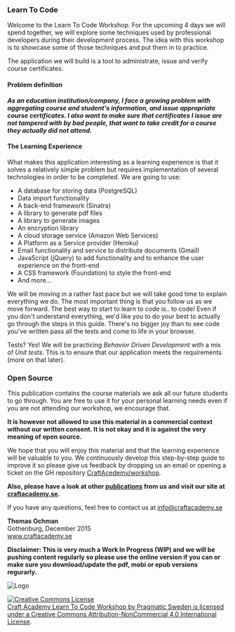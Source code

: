 ### Learn To Code

Welcome to the Learn To Code Workshop. For the upcoming 4 days we will spend together, we will explore some techniques used by professional developers during their development process. The idea with this workshop is to showcase some of those techniques and put them in to practice.

The application we will build is a tool to administrate, issue and verify course certificates.

#### Problem definition
***As an education institution/company, I face a growing problem with aggregating course and student's information, and issue appropriate course certificates. I also want to make sure that certificates I issue are not tampered with by bad people, that want to take credit for a course they actually did not attend.***

#### The Learning Experience

What makes this application interesting as a learning experience is that it solves a relatively simple problem but requires implementation of several technologies in order to be completed.
We are going to use:

- A database for storing data (PostgreSQL)
- Data import functionality
- A back-end framework (Sinatra)
- A library to generate pdf files
- A library to generate images
- An encryption library
- A cloud storage service (Amazon Web Services)
- A Platform as a Service provider (Heroku)
- Email functionality and service to distribute documents (Gmail)
- JavaScript (jQuery) to add functionality and to enhance the user experience on the front-end
- A CSS framework (Foundation) to style the front-end
- And more...

We will be moving in a rather fast pace but we will take good time to explain everything we do. The most important thing is that you follow us as we move forward. The best way to start to learn to code is.. to code! Even if you don't understand everything, we'd like you to do your best to actually go through the steps in this guide. There's no bigger joy than to see code you've written pass all the tests and come to life in your browser.

Tests? Yes! We will be practicing *Behavior Driven Development* with a mix of *Unit tests*. This is to ensure that our application meets the requirements (more on that later).

### Open Source
This publication contains the course materials we ask all our future students to go through. You are free to use it for your personal learning needs even if you are not attending our workshop, we encourage that. 

**It is however not allowed to use this material in a commercial context without our written consent. It is not okay and it is against the very meaning of open source.**

We hope that you will enjoy this material and that the learning experience will be valuable to you. We continuously develop this step-by-step guide to improve it so please give us feedback by dropping us an email or opening a ticket on the GH repository [CraftAcedemy/workshop](https://github.com/CraftAcademy/workshop). 

**Also, please have a look at other [publications](https://www.gitbook.com/@craftacademy) from us and visit our site at [craftacademy.se](http://craftacademy.se).**

If you have any questions, feel free to contact us at info@craftacademy.se


**Thomas Ochman**<br>
Gothenburg, December 2015<br>
www.craftacademy.se

**Disclaimer: This is very much a Work In Progress (WIP) and we will be pushing content regularly so please use the online version if you can or make sure you download/update the pdf, mobi or epub versions regurarly.**

 

![Logo](https://assets.craftacademy.se/images/logo/logo-with-tagline_small.png "Craft Academy by Pragmatic Sweden AB")

<a rel="license" href="http://creativecommons.org/licenses/by-nc/4.0/"><img alt="Creative Commons License" style="border-width:0" src="https://i.creativecommons.org/l/by-nc/4.0/88x31.png" /><br /><span xmlns:dct="http://purl.org/dc/terms/" property="dct:title">Craft Academy Learn To Code Workshop</span> by <span xmlns:cc="http://creativecommons.org/ns#" property="cc:attributionName">Pragmatic Sweden</span> is licensed under a <a rel="license" href="http://creativecommons.org/licenses/by-nc/4.0/">Creative Commons Attribution-NonCommercial 4.0 International License</a>.

